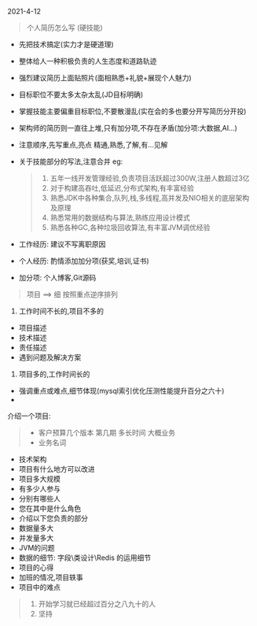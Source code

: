 2021-4-12



> 个人简历怎么写 (硬技能)



- 先把技术搞定(实力才是硬道理)

- 整体给人一种积极负责的人生态度和道路轨迹

- 强烈建议简历上面贴照片(面相熟悉+礼貌+展现个人魅力)

- 目标职位不要太多太杂太乱(JD目标明确)

- 掌握技能主要偏重目标职位,不要散漫乱(实在会的多也要分开写简历分开投)

- 架构师的简历则一直往上堆,只有加分项,不存在矛盾(加分项:大数据,AI...)

- 注意顺序,先写重点,亮点 精通,熟悉,了解,有...见解

- 关于技能部分的写法,注意合并 eg:

  > 1. 五年一线开发管理经验,负责项目活跃超过300W,注册人数超过3亿
  > 2. 对于构建高吞吐,低延迟,分布式架构,有丰富经验
  > 3. 熟悉JDK中各种集合,队列,栈,多线程,高并发及NIO相关的底层架构及原理
  > 4. 熟悉常用的数据结构与算法,熟练应用设计模式
  > 5. 熟悉各种GC,各种垃圾回收算法,有丰富JVM调优经验

- 工作经历: 建议不写离职原因

- 个人经历: 酌情添加加分项(获奖,培训,证书)

- 加分项: 个人博客,Git源码



> 项目   ==> 细  按照重点逆序排列

1. 工作时间不长的,项目不多的

- 项目描述
- 技术描述
- 责任描述
- 遇到问题及解决方案

1. 项目多的,工作时间长的

- 强调重点或难点,细节体现(mysql索引优化压测性能提升百分之六十)
- 

介绍一个项目:

> - 客户预算几个版本 第几期 多长时间 大概业务
> - 业务名词

- 技术架构
- 项目有什么地方可以改进
- 项目多大规模
- 有多少人参与
- 分别有哪些人
- 您在其中是什么角色
- 介绍以下您负责的部分
- 数据量多大
- 并发量多大
- JVM的问题
- 数据的细节: 字段\类设计\Redis 的运用细节
- 项目的心得
- 加班的情况,项目轶事
- 项目中的难点



> 1. 开始学习就已经超过百分之八九十的人
> 2. 坚持